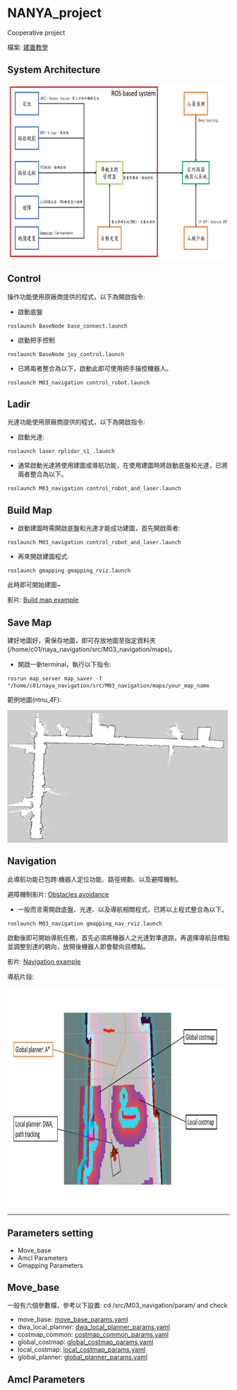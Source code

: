# NANYA_project
Cooperative project

檔案: [建置教學](https://docs.google.com/presentation/d/15nAo85tFaTnO_qqIzosdZcfENdTAr-pa/edit?usp=share_link&ouid=110465291790909207744&rtpof=true&sd=true)
## System Architecture

<img src="/Pictures/系統架構.png" width = "650" height = "400" alt="system" align=center />

## Control
操作功能使用原廠商提供的程式，以下為開啟指令:

* 啟動底盤
```
roslaunch BaseNode base_connect.launch
```
* 啟動把手控制
```
roslaunch BaseNode joy_control.launch
```
* 已將兩者整合為以下，啟動此即可使用把手操控機器人。
```
roslaunch M03_navigation control_robot.launch
```
## Ladir
光達功能使用原廠商提供的程式，以下為開啟指令:

* 啟動光達:
```
roslaunch laser rplidar_s1_.launch
```
* 通常啟動光達將使用建圖或導航功能，在使用建圖時將啟動底盤和光達，已將兩者整合為以下。
```
roslaunch M03_navigation control_robot_and_laser.launch
```
## Build Map
* 啟動建圖時需開啟底盤和光達才能成功建圖，首先開啟兩者:
```
roslaunch M03_navigation control_robot_and_laser.launch
```
* 再來開啟建圖程式:
```
roslaunch gmapping gmapping_rviz.launch
```
此時即可開始建圖~

影片: [Build map example](https://drive.google.com/file/d/1klJ9AeptKDNhmi2V4zyhWVIo1VGQPnjq/view?usp=share_link)
## Save Map
建好地圖好，需保存地圖，即可存放地圖至指定資料夾(/home/c01/naya_navigation/src/M03_navigation/maps)。

* 開啟一新terminal，執行以下指令:
```
rosrun map_server map_saver -f "/home/c01/naya_navigation/src/M03_navigation/maps/your_map_name
```

範例地圖(ntnu_4F):

<img src="/Pictures/Gmapping建立完的地圖.png" width = "500" height = "300" alt="map" align=center />

## Navigation
此導航功能已包跨:機器人定位功能、路徑規劃、以及避障機制。

避障機制影片: [Obstacles avoidance](https://drive.google.com/drive/folders/15CanhZSIuzPXE_G3pgGHpBokooCxc_N6?usp=share_link)

* 一般而言需開啟底盤、光達、以及導航相關程式，已將以上程式整合為以下。
```
roslaunch M03_navigation gmapping_nav_rviz.launch
```
啟動後即可開始導航任務，首先必須將機器人之光達對準道路，再選擇導航目標點並調整到達的朝向，放開後機器人即會駛向目標點。

影片: [Navigation example](https://drive.google.com/file/d/1CDLqKJnabxWYUly3Iqd83e97-wSehT6J/view?usp=share_link)

導航片段:

<img src="/Pictures/導航片段之解釋圖.JPG" width = "900" height = "500" alt="road" align=center />

***

## Parameters setting

* Move_base
* Amcl Parameters
* Gmapping Parameters

## Move_base
一般有六個參數檔，參考以下設置: cd /src/M03_navigation/param/ and check

* move_base: [move_base_params.yaml](https://github.com/alan-chen-lab/NANYA_project/blob/main/src/M03_navigation/param/move_base_params.yaml)
* dwa_local_planner: [dwa_local_planner_params.yaml](https://github.com/alan-chen-lab/NANYA_project/blob/main/src/M03_navigation/param/dwa_local_planner_params.yaml)
* costmap_common: [costmap_common_params.yaml](https://github.com/alan-chen-lab/NANYA_project/blob/main/src/M03_navigation/param/costmap_common_params.yaml)
* global_costmap: [global_costmap_params.yaml](https://github.com/alan-chen-lab/NANYA_project/blob/main/src/M03_navigation/param/global_costmap_params.yaml)
* local_costmap: [local_costmap_params.yaml](https://github.com/alan-chen-lab/NANYA_project/blob/main/src/M03_navigation/param/local_costmap_params.yaml)
* global_planner: [global_planner_params.yaml](https://github.com/alan-chen-lab/NANYA_project/blob/main/src/M03_navigation/param/global_planner_params.yaml)

## Amcl Parameters
